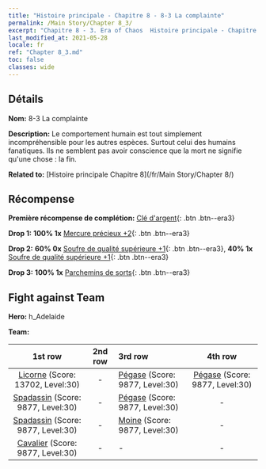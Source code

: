 ```yaml
---
title: "Histoire principale - Chapitre 8 - 8-3 La complainte"
permalink: /Main Story/Chapter 8_3/
excerpt: "Chapitre 8 - 3. Era of Chaos  Histoire principale - Chapitre 8_3. 8-3 La complainte"
last_modified_at: 2021-05-28
locale: fr
ref: "Chapter 8_3.md"
toc: false
classes: wide
---
```


## Détails

 **Nom:** 8-3 La complainte

 **Description:** Le comportement humain est tout simplement incompréhensible pour les autres espèces. Surtout celui des humains fanatiques. Ils ne semblent pas avoir conscience que la mort ne signifie qu'une chose : la fin.

 **Related to:** [Histoire principale Chapitre 8](/fr/Main Story/Chapter 8/)

## Récompense

 **Première récompense de complétion:** [Clé d'argent](/ItemsFR/con_693/){: .btn .btn--era3}

 **Drop 1:** **100% 1x** [Mercure précieux +2](/ItemsFR/mat_28/){: .btn .btn--era3}

 **Drop 2:** **60% 0x** [Soufre de qualité supérieure +1](/ItemsFR/mat_22/){: .btn .btn--era3}, **40% 1x** [Soufre de qualité supérieure +1](/ItemsFR/mat_22/){: .btn .btn--era3}

 **Drop 3:** **100% 1x** [Parchemins de sorts](/ItemsFR/con_694/){: .btn .btn--era3}


## Fight against Team
 **Hero:** h_Adelaide

 **Team:**


  | 1st row | 2nd row | 3rd row | 4th row |
  |:----:|:----:|:----|:----:|
  | [Licorne](/fr/units/Unicorn/) (Score: 13702, Level:30)  | - | [Pégase](/fr/units/Pegasus/) (Score: 9877, Level:30)  | [Pégase](/fr/units/Pegasus/) (Score: 9877, Level:30)  |
  | [Spadassin](/fr/units/Swordsman/) (Score: 9877, Level:30)  | - | [Pégase](/fr/units/Pegasus/) (Score: 9877, Level:30)  | - |
  | [Spadassin](/fr/units/Swordsman/) (Score: 9877, Level:30)  | - | [Moine](/fr/units/Monk/) (Score: 9877, Level:30)  | - |
  | [Cavalier](/fr/units/Cavalier/) (Score: 9877, Level:30)  | - | - | - |


